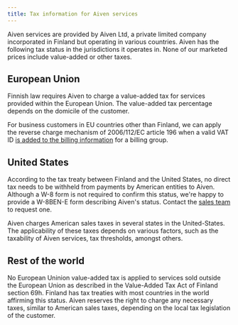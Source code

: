 ```yaml
---
title: Tax information for Aiven services
---
```


Aiven services are provided by Aiven Ltd, a private limited company incorporated in Finland but operating in various countries. Aiven has the following tax status in the jurisdictions it operates in. None of our marketed prices include value-added or other taxes.

## European Union

Finnish law requires Aiven to charge a value-added tax for services
provided within the European Union. The value-added tax percentage
depends on the domicile of the customer.

For business customers in EU countries other than Finland, we can apply
the reverse charge mechanism of 2006/112/EC article 196 when a valid VAT
ID
[is added to the billing information](/docs/platform/howto/update-tax-status) for a billing group.

## United States
<!-- vale off -->
According to the tax treaty between Finland and the United States,
no direct tax needs to be withheld from payments by American entities to
Aiven. Although a W-8 form is not required to confirm this status,
we're happy to provide a W-8BEN-E form describing Aiven's status.
Contact the [sales team](mailto:sales@aiven.io) to request one.
<!-- vale on -->
Aiven charges American sales taxes in several states in the United-States. The
applicability of these taxes depends on various factors, such as the
taxability of Aiven services, tax thresholds, amongst others.

## Rest of the world
<!-- vale off -->
No European Uninion value-added tax is applied to services sold outside the
European Union as described in the Value-Added Tax Act of Finland section 69h.
Finland has tax treaties with most countries in the world affirming this status.
Aiven reserves the right to charge any necessary taxes, similar to American
sales taxes, depending on the local tax legislation of the customer.
<!-- vale on -->
